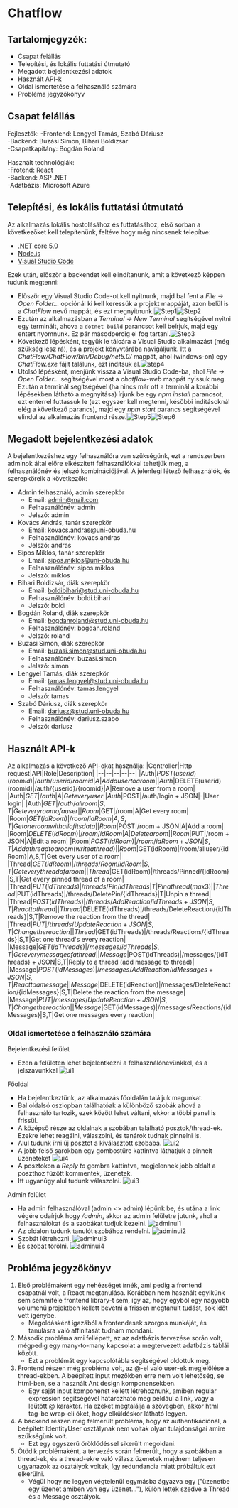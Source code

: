 # Chatflow

## Tartalomjegyzék:

 - Csapat felállás
 - Telepítési, és lokális futtatási útmutató
 - Megadott bejelentkezési adatok
 - Használt API-k
 - Oldal ismertetése a felhasználó számára
 - Probléma jegyzőkönyv

## Csapat felállás
Fejlesztők:
	-Frontend: Lengyel Tamás, Szabó Dáriusz  
	-Backend: Buzási Simon, Bihari Boldizsár  
	-Csapatkapitány: Bogdán Roland  
  
Használt technológiák:  
	-Frotend: React  
	-Backend: ASP .NET  
	-Adatbázis: Microsoft Azure  

## Telepítési, és lokális futtatási útmutató
Az alkalmazás lokális hostolásához és futtatásához, első sorban a következőket kell telepítenünk, feltéve hogy még nincsenek telepítve:

 - [.NET core 5.0](https://dotnet.microsoft.com/download/dotnet/5.0)
 - [Node.js](https://nodejs.org/en/)
 - [Visual Studio Code](https://code.visualstudio.com/)

Ezek után, először a backendet kell elindítanunk, amit a következő képpen tudunk megtenni:

 - Először egy Visual Studio Code-ot kell nyitnunk, majd bal fent a *File -> Open Folder...* opciónál ki kell keressük a projekt mappáját, azon belül is a *ChatFlow* nevű mappát, és ezt megnyitnunk.![Step1](https://i.imgur.com/TB0yxwk.png)![Step2](https://i.imgur.com/9kv3Hrh.png)
 - Ezután az alkalmazásban a *Terminal -> New Terminal* segítségével nyitni egy terminált, ahova a `dotnet build` parancsot kell beírjuk, majd egy entert nyomnunk. Ez pár másodpercig el fog tartani.![Step3](https://i.imgur.com/FMslTqs.png)
 - Következő lépésként, tegyük le tálcára a Visual Studio alkalmazást (még szükség lesz rá), és a projekt könyvtárába navigáljunk. Itt a *ChatFlow/ChatFlow/bin/Debug/net5.0/* mappát, ahol (windows-on) egy *ChatFlow.exe* fájlt találunk, ezt indítsuk el.![step4](https://i.imgur.com/x0peiAC.png)
 - Utolsó lépésként, menjünk vissza a Visual Studio Code-ba, ahol *File -> Open Folder...* segítségével most a *chatflow-web* mappát nyissuk meg. Ezután a terminál segítségével (ha nincs már ott a terminál a korábbi lépésekben látható a megnyitása) írjunk be egy *npm install* parancsot, ezt enterrel futtassuk le (ezt egyszer kell megtenni, későbbi indításoknál elég a következő parancs), majd egy *npm start* parancs segítségével elindul az alkalmazás frontend része.![Step5](https://i.imgur.com/zxtck9v.png)![Step6](https://i.imgur.com/QdKwx3Q.png)

## Megadott bejelentkezési adatok
A bejelentkezéshez egy felhasználóra van szükségünk, ezt a rendszerben adminok által előre elkészített felhasználókkal tehetjük meg, a felhasználónév és jelszó kombinációjával. A jelenlegi létező felhasználók, és szerepköreik a következők:
 - Admin felhasználó, admin szerepkör
	 - Email: admin@mail.com
	 - Felhasználónév: admin
	 - Jelszó: admin
  - Kovács András, tanár szerepkör
	 - Email: kovacs.andras@uni-obuda.hu
	 - Felhasználónév: kovacs.andras
	 - Jelszó: andras
 - Sipos Miklós, tanár szerepkör
	 - Email: sipos.miklos@uni-obuda.hu
	 - Felhasználónév: sipos.miklos
	 - Jelszó: miklos
 - Bihari Boldizsár, diák szerepkör
	 - Email: boldibihari@stud.uni-obuda.hu
	 - Felhasználónév: boldi.bihari
	 - Jelszó: boldi
 - Bogdán Roland, diák szerepkör
	 - Email: bogdanroland@stud.uni-obuda.hu
	 - Felhasználónév: bogdan.roland
	 - Jelszó: roland
 - Buzási Simon, diák szerepkör
	 - Email: buzasi.simon@stud.uni-obuda.hu
	 - Felhasználónév: buzasi.simon
	 - Jelszó: simon
 - Lengyel Tamás, diák szerepkör
	 - Email: tamas.lengyel@stud.uni-obuda.hu
	 - Felhasználónév: tamas.lengyel
	 - Jelszó: tamas
 - Szabó Dáriusz, diák szerepkör
	 - Email: dariusz@stud.uni-obuda.hu
	 - Felhasználónév: dariusz.szabo
	 - Jelszó: dariusz
	 
## Használt API-k
Az alkalmazás a következő API-okat használja:
|Controller|Http request|API|Role|Description|
|--|--|--|--|--|
|Auth|$POST(userid)(roomid)|/auth/{userid}/{roomid}|A|Add a user to a room|
|Auth|$DELETE(userid)(roomid)|/auth/{userid}/{roomid}|A|Remove a user from a room|
|Auth|$GET|/auth|A|Get every user|
|Auth|$POST|/auth/login + JSON|-|User login|
|Auth|$GET|/auth/allroom|S,T|Get every room of a user|
|Room|$GET|/room|A|Get every room|
|Room|$GET(idRoom)|/room/{idRoom}|A,S,T|Get one room with all of its data|
|Room|$POST|/room + JSON|A|Add a room|
|Room|$DELETE(idRoom)|/room/{idRoom}|A|Delete a room|
|Room|$PUT|/room + JSON|A|Edit a room|
|Room|$POST(idRoom)|/room/{idRoom} + JSON|S,T|Add a thread to a room (write a thread)|
|Room|$GET(idRoom)|/room/alluser/{idRoom}|A,S,T|Get every user of a room|
|Thread|$GET(idRoom)|/threads/Room/{idRoom}|S,T|Get every thread of a room|
|Thread|$GET(idRoom)|/threads/Pinned/{idRoom}|S,T|Get every pinned thread of a room|
|Thread|$PUT(idThreads)|/threads/Pin/{idThreads}|T|Pin a thread (max 3)|
|Thread|$PUT(idThreads)|/threads/DeletePin/{idThreads}|T|Unpin a thread|
|Thread|$POST(idThreads)|/threads/AddReaction/{idThreads} + JSON|S,T|React to thread|
|Thread|$DELETE(idThreads)|/threads/DeleteReaction/{idThreads}|S,T|Remove the reaction from the thread|
|Thread|$PUT|/threads/UpdateReaction + JSON|S,T|Change the reaction|
|Thread|$GET(idThreads)|/threads/Reactions/{idThreads}|S,T|Get one thread's every reaction|
|Message|$GET(idThreads)|/messages/{idThreads}|S,T|Get every message of a thread|
|Message|$POST(idThreads)|/messages/{idThreads} + JSON|S,T|Reply to a thread (add message to thread)|
|Message|$POST(idMessages)|/messages/AddReaction/{idMessages} + JSON|S,T|React to a message|
|Message|$DELETE(idReaction)|/messages/DeleteReaction/{idMessages}|S,T|Delete the reaction from the message|
|Message|$PUT|/messages/UpdateReaction + JSON|S,T|Change the reaction|
|Message|$GET(idMessages)|/messages/Reactions/{idMessages}|S,T|Get one messages every reaction|

### Oldal ismertetése a felhasználó számára
Bejelentkezési felület
 - Ezen a felületen lehet bejelentkezni a felhasználónevünkkel, és a jelszavunkkal ![ui1](https://i.imgur.com/FD5Symv.png)

Főoldal
 - Ha bejelentkeztünk, az alkalmazás főoldalán találjuk magunkat.
 - Bal oldalsó oszlopban találhatóak a különböző szobák ahová a felhasználó tartozik, ezek között lehet váltani, ekkor a többi panel is frissül.
 - A középső része az oldalnak a szobában található posztok/thread-ek. Ezekre lehet reagálni, válaszolni, és tanárok tudnak pinnelni is.
 - Alul tudunk írni új posztot a kiválasztott szobába. ![ui2](https://i.imgur.com/PHMiOc7.png)
 - A jobb felső sarokban egy gombostűre kattintva láthatjuk a pinnelt üzeneteket ![ui4](https://i.imgur.com/PU60Xgc.png)
 - A posztokon a *Reply to* gombra kattintva, megjelennek jobb oldalt a poszthoz fűzött kommentek, üzenetek.
 - Itt ugyanúgy alul tudunk válaszolni. ![ui3](https://i.imgur.com/170WHZF.png)
 
 Admin felület

 - Ha admin felhasználóval (admin <> admin) lépünk be, és utána a link végére odaírjuk hogy */admin*, akkor az admin felületre jutunk, ahol a felhasználókat és a szobákat tudjuk kezelni. ![adminui1](https://i.imgur.com/KpmxzlK.png)
 - Az oldalon tudunk tanulót szobához rendelni. ![adminui2](https://i.imgur.com/TBdxqzs.png)
 - Szobát létrehozni. ![adminui3](https://i.imgur.com/EKtEcwY.png)
 - És szobát törölni. ![adminui4](https://i.imgur.com/3pqdjTe.png)
 

## Probléma jegyzőkönyv

 1. Első problémaként egy nehézséget írnék, ami pedig a frontend csapatnál volt, a React megtanulása. Korábban nem használt egyikünk sem semmiféle frontend library-t sem, így az, hogy egyből egy nagyobb volumenű projektben kellett bevetni a frissen megtanult tudást, sok időt vett igénybe.
	 - Megoldásként igazából a frontendesek szorgos munkáját, és tanulásra való affinitását tudnám mondani.
2. Második probléma ami fellépett, az az adatbázis tervezése során volt, mégpedig egy many-to-many kapcsolat a megtervezett adatbázis táblái között.
	 - Ezt a problémát egy kapcsolótábla segítségével oldottuk meg.
 3. Frontend részen még probléma volt, az @-el való user-ek megjelölése a thread-ekben. A beépített input mezőkben erre nem volt lehetőség, se html-ben, se a használt Ant design komponensekben.
	 - Egy saját input komponenst kellett létrehoznunk, amiben regular expression segítségével határozható meg például a link, vagy a leütött @ karakter. Ha ezeket megtalálja a szövegben, akkor html tag-be wrap-eli őket, hogy elküldéskor látható legyen.
 4. A backend részen még felmerült probléma, hogy az authentikációnál, a beépített IdentityUser osztálynak nem voltak olyan tulajdonságai amire szükségünk volt.
	 - Ezt egy egyszerű öröklődéssel sikerült megoldani.
 5. Ötödik problémaként, a tervezés során felmerült, hogy a szobákban a thread-ek, és a thread-ekre való válasz üzenetek majdnem teljesen ugyanazok az osztályok voltak, így redundancia miatt próbáltuk ezt elkerülni.
	 - Végül hogy ne legyen végtelenül egymásba ágyazva egy ("üzenetbe egy üzenet amiben van egy üzenet..."), külön lettek szedve a Thread és a Message osztályok.